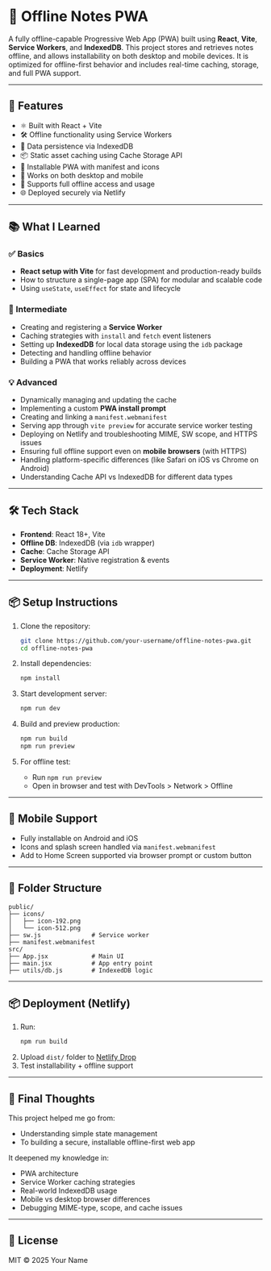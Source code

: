 # 📝 Offline Notes PWA

A fully offline-capable Progressive Web App (PWA) built using **React**, **Vite**, **Service Workers**, and **IndexedDB**. This project stores and retrieves notes offline, and allows installability on both desktop and mobile devices. It is optimized for offline-first behavior and includes real-time caching, storage, and full PWA support.

---

## 🚀 Features

- ⚛️ Built with React + Vite
- 🛠 Offline functionality using Service Workers
- 🧠 Data persistence via IndexedDB
- 📦 Static asset caching using Cache Storage API
- 🧭 Installable PWA with manifest and icons
- 💾 Works on both desktop and mobile
- 📶 Supports full offline access and usage
- 🌐 Deployed securely via Netlify

---

## 📚 What I Learned

### ✅ Basics

- **React setup with Vite** for fast development and production-ready builds
- How to structure a single-page app (SPA) for modular and scalable code
- Using `useState`, `useEffect` for state and lifecycle

### 🧠 Intermediate

- Creating and registering a **Service Worker**
- Caching strategies with `install` and `fetch` event listeners
- Setting up **IndexedDB** for local data storage using the `idb` package
- Detecting and handling offline behavior
- Building a PWA that works reliably across devices

### 💡 Advanced

- Dynamically managing and updating the cache
- Implementing a custom **PWA install prompt**
- Creating and linking a `manifest.webmanifest`
- Serving app through `vite preview` for accurate service worker testing
- Deploying on Netlify and troubleshooting MIME, SW scope, and HTTPS issues
- Ensuring full offline support even on **mobile browsers** (with HTTPS)
- Handling platform-specific differences (like Safari on iOS vs Chrome on Android)
- Understanding Cache API vs IndexedDB for different data types

---

## 🛠 Tech Stack

- **Frontend**: React 18+, Vite
- **Offline DB**: IndexedDB (via `idb` wrapper)
- **Cache**: Cache Storage API
- **Service Worker**: Native registration & events
- **Deployment**: Netlify

---

## 📦 Setup Instructions

1. Clone the repository:

   ```bash
   git clone https://github.com/your-username/offline-notes-pwa.git
   cd offline-notes-pwa
   ```

2. Install dependencies:

   ```bash
   npm install
   ```

3. Start development server:

   ```bash
   npm run dev
   ```

4. Build and preview production:

   ```bash
   npm run build
   npm run preview
   ```

5. For offline test:

   - Run `npm run preview`
   - Open in browser and test with DevTools > Network > Offline

---

## 📱 Mobile Support

- Fully installable on Android and iOS
- Icons and splash screen handled via `manifest.webmanifest`
- Add to Home Screen supported via browser prompt or custom button

---

## 📂 Folder Structure

```
public/
├── icons/
│   ├── icon-192.png
│   └── icon-512.png
├── sw.js              # Service worker
├── manifest.webmanifest
src/
├── App.jsx            # Main UI
├── main.jsx           # App entry point
├── utils/db.js        # IndexedDB logic
```

---

## 📦 Deployment (Netlify)

1. Run:
   ```bash
   npm run build
   ```
2. Upload `dist/` folder to [Netlify Drop](https://app.netlify.com/drop)
3. Test installability + offline support

---

## 📌 Final Thoughts

This project helped me go from:

- Understanding simple state management
- To building a secure, installable offline-first web app

It deepened my knowledge in:

- PWA architecture
- Service Worker caching strategies
- Real-world IndexedDB usage
- Mobile vs desktop browser differences
- Debugging MIME-type, scope, and cache issues

---

## 🔗 License

MIT © 2025 Your Name

